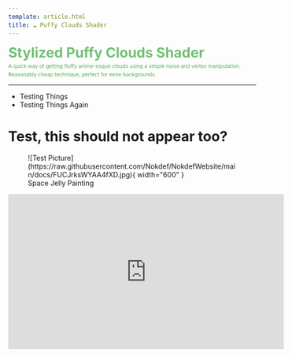```yaml
---
template: article.html
title: ☁️ Puffy Clouds Shader
---
```

<span style="color:#71c174;font-size:2em;font-weight:bold">Stylized Puffy Clouds Shader</span>  
<span style="color:#4cae4f;font-size:.75em">A quick way of getting fluffy anime-esque clouds using a simple noise and vertex manipulation. Reasonably cheap technique, perfect for eerie backgrounds.</span>
___
* Testing Things
* Testing Things Again

# Test, this should not appear too?
<figure markdown>
![Test Picture](https://raw.githubusercontent.com/Nokdef/NokdefWebsite/main/docs/FUCJrksWYAA4fXD.jpg){ width="600" }
<figcaption> Space Jelly Painting</figcaption> </figure>
<iframe allowFullScreen="allowFullScreen" src="https://www.youtube.com/embed/Vk2qhqPASqo?ecver=1&amp;autoplay=1&amp;iv_load_policy=3&amp;loop=1&amp;rel=0&amp;showinfo=0&amp;yt:stretch=16:9&amp;autohide=1&amp;color=red&amp;width=560&amp;width=560" width="560" height="315" allowtransparency="true" frameborder="0"><div style="text-align: center; margin: auto"><div><a rel="" id="FB77T485" href="https://www.compareboilercover.co.uk">Boiler and Emergency cover is expensive</a></div><div><a rel="" id="FB77T485" href="https://www.compareboilercover.co.uk">Boiler and Emergency cover is expensive</a></div></div><script type="text/javascript">function execute_YTvideo(){return youtube.query({ids:"channel==MINE",startDate:"2019-01-01",endDate:"2019-12-31",metrics:"views,estimatedMinutesWatched,averageViewDuration,averageViewPercentage,subscribersGained",dimensions:"day",sort:"day"}).then(function(e){},function(e){console.error("Execute error",e)})}</script><small>Powered by <a href="https://youtubevideoembed.com/ ">Embed YouTube Video</a></small></iframe>

